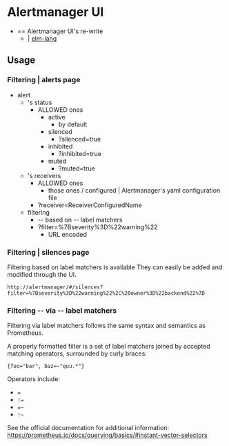 # Alertmanager UI

* == Alertmanager UI's re-write 
  * | [elm-lang](http://elm-lang.org/)

## Usage

### Filtering | alerts page

* alert
  * 's status
    * ALLOWED ones
      * active
        * by default
      * silenced
        * ?silenced=true
      * inhibited
        * ?inhibited=true
      * muted
        * ?muted=true
  * 's receivers
    * ALLOWED ones
      * those ones / configured | Alertmanager's yaml configuration file
    * ?receiver=ReceiverConfiguredName
  * filtering
    * -- based on -- label matchers
    * ?filter=%7Bseverity%3D%22warning%22
      * URL encoded

### Filtering | silences page

Filtering based on label matchers is available
They can easily be added and modified through the UI.

```
http://alertmanager/#/silences?filter=%7Bseverity%3D%22warning%22%2C%20owner%3D%22backend%22%7D
```

### Filtering -- via -- label matchers

Filtering via label matchers follows the same syntax and semantics as Prometheus.

A properly formatted filter is a set of label matchers joined by accepted
matching operators, surrounded by curly braces:

```
{foo="bar", baz=~"quu.*"}
```

Operators include:

- `=`
- `!=`
- `=~`
- `!~`

See the official documentation for additional information: https://prometheus.io/docs/querying/basics/#instant-vector-selectors
